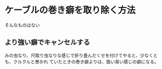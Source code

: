 # ケーブルの巻き癖を取り除く方法

そんなものはない

## より強い癖でキャンセルする

みの虫なり、尺取り虫なりな感じで折り畳んだくせを付けてやると、少なくとも、クルクルと巻かれ
ていたときの巻き癖よりは、扱い易い感じの癖になる。
